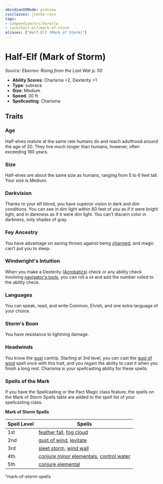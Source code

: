 ```yaml
---
obsidianUIMode: preview
cssclasses: json5e-race
tags:
- compendium/src/5e/erlw
- race/half-elf/mark-of-storm
aliases: ["Half-Elf (Mark of Storm)"]
---
```

# Half-Elf (Mark of Storm)
*Source: Eberron: Rising from the Last War p. 50*  

- **Ability Scores**: Charisma +2, Dexterity +1
- **Type**: subrace
- **Size**: Medium
- **Speed**: 30 ft.
- **Spellcasting**: Charisma

## Traits

### Age

Half-elves mature at the same rate humans do and reach adulthood around the age of 20. They live much longer than humans, however, often exceeding 180 years.

### Size

Half-elves are about the same size as humans, ranging from 5 to 6 feet tall. Your size is Medium.

### Darkvision

Thanks to your elf blood, you have superior vision in dark and dim conditions. You can see in dim light within 60 feet of you as if it were bright light, and in darkness as if it were dim light. You can't discern color in darkness, only shades of gray.

### Fey Ancestry

You have advantage on saving throws against being [charmed](_conditions.md#charmed), and magic can't put you to sleep.

### Windwright's Intuition

When you make a Dexterity ([Acrobatics](_skills.md#Acrobatics)) check or any ability check involving [navigator's tools](compendium/items/navigators-tools.md), you can roll a `d4` and add the number rolled to the ability check.

### Languages

You can speak, read, and write Common, Elvish, and one extra language of your choice.

### Storm's Boon

You have resistance to lightning damage.

### Headwinds

You know the [gust](compendium/spells/gust-xge.md) cantrip. Starting at 3rd level, you can cast the [gust of wind](compendium/spells/gust-of-wind.md) spell once with this trait, and you regain the ability to cast it when you finish a long rest. Charisma is your spellcasting ability for these spells.

### Spells of the Mark

If you have the Spellcasting or the Pact Magic class feature, the spells on the Mark of Storm Spells table are added to the spell list of your spellcasting class.

**Mark of Storm Spells**

| Spell Level | Spells |
|-------------|--------|
| 1st | [feather fall](compendium/spells/feather-fall.md), [fog cloud](compendium/spells/fog-cloud.md) |
| 2nd | [gust of wind](compendium/spells/gust-of-wind.md), [levitate](compendium/spells/levitate.md) |
| 3rd | [sleet storm](compendium/spells/sleet-storm.md), [wind wall](compendium/spells/wind-wall.md) |
| 4th | [conjure minor elementals](compendium/spells/conjure-minor-elementals.md), [control water](compendium/spells/control-water.md) |
| 5th | [conjure elemental](compendium/spells/conjure-elemental.md) |
^mark-of-storm-spells
